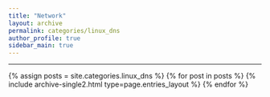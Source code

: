 ```yaml
---
title: "Network"
layout: archive
permalink: categories/linux_dns
author_profile: true
sidebar_main: true
---
```


<!-- 공백이 포함되어 있는 카테고리 이름의 경우 site.categories.['a b c'] 이런식으로! -->

***

{% assign posts = site.categories.linux_dns %}
{% for post in posts %} {% include archive-single2.html type=page.entries_layout %} {% endfor %}